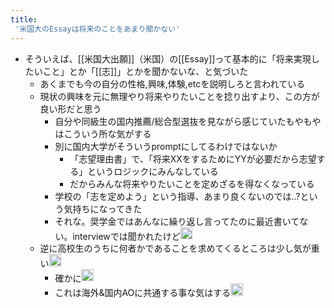 ```yaml
---
title:
 '米国大のEssayは将来のことをあまり聞かない'
---
```


- そういえば、[[米国大出願]]（米国）の[[Essay]]って基本的に「将来実現したいこと」とか「[[志]]」とかを聞かないな、と気づいた
    - あくまでも今の自分の性格,興味,体験,etcを説明しろと言われている
    - 現状の興味を元に無理やり将来やりたいことを捻り出すより、この方が良い形だと思う
        - 自分や同級生の国内推薦/総合型選抜を見ながら感じていたもやもやはこういう所な気がする
        - 別に国内大学がそういうpromptにしてるわけではないか
            - 「志望理由書」で、「将来XXをするためにYYが必要だから志望する」というロジックにみんなしている
            - だからみんな将来やりたいことを定めざるを得なくなっている
        - 学校の「志を定めよう」という指導、あまり良くないのでは..?という気持ちになってきた
        - それな。奨学金ではあんなに繰り返し言ってたのに最近書いてない。interviewでは聞かれたけど<img src='https://scrapbox.io/api/pages/blu3mo-public/kaya/icon' alt='kaya.icon' height="19.5"/>
    - 逆に高校生のうちに何者かであることを求めてくるところは少し気が重い<img src='https://scrapbox.io/api/pages/blu3mo-public/rickshinmi/icon' alt='rickshinmi.icon' height="19.5"/>
        - 確かに<img src='https://scrapbox.io/api/pages/blu3mo-public/blu3mo/icon' alt='blu3mo.icon' height="19.5"/>
        - これは海外&国内AOに共通する事な気はする<img src='https://scrapbox.io/api/pages/blu3mo-public/blu3mo/icon' alt='blu3mo.icon' height="19.5"/>
